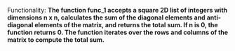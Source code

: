 Functionality: **The function func_1 accepts a square 2D list of integers with dimensions n x n, calculates the sum of the diagonal elements and anti-diagonal elements of the matrix, and returns the total sum. If n is 0, the function returns 0. The function iterates over the rows and columns of the matrix to compute the total sum.**